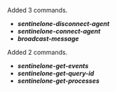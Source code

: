 Added 3 commands.
  - ***sentinelone-disconnect-agent***
  - ***sentinelone-connect-agent***
  - ***broadcast-message***

Added 2 commands.
  - ***sentinelone-get-events***
  - ***sentinelone-get-query-id***
  - ***sentinelone-get-processes***